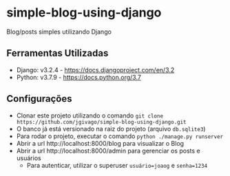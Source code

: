 # simple-blog-using-django

Blog/posts simples utilizando Django

## **Ferramentas Utilizadas**

- Django: v3.2.4 - https://docs.djangoproject.com/en/3.2
- Python: v3.7.9 - https://docs.python.org/3.7

## **Configurações**

- Clonar este projeto utilizando o comando `git clone https://github.com/jgivago/simple-blog-using-django.git`
- O banco já está versionado na raiz do projeto (arquivo `db.sqlite3`)
- Para rodar o projeto, executar o comando `python ./manage.py runserver`
- Abrir a url http://localhost:8000/blog para visualizar o Blog
- Abrir a url http://localhost:8000/admin para gerenciar os posts e usuários
    - Para autenticar, utilizar o superuser `usuário=joaog` e  `senha=1234`

